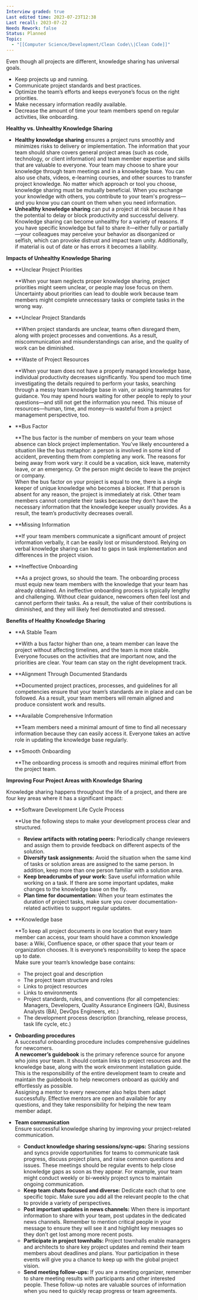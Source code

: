 ```yaml
---
Interview graded: true
Last edited time: 2023-07-23T12:38
Last recall: 2023-07-22
Needs Rework: false
Status: Planned
Topic:
  - "[[Computer Science/Development/Clean Code\\|Clean Code]]"
---
```

Even though all projects are different, knowledge sharing has universal goals.

- Keep projects up and running.
- Communicate project standards and best practices.
- Optimize the team’s efforts and keeps everyone’s focus on the right priorities.
- Make necessary information readily available.
- Decrease the amount of time your team members spend on regular activities, like onboarding.

**Healthy vs. Unhealthy Knowledge Sharing**

- **Healthy knowledge sharing** ensures a project runs smoothly and minimizes risks to delivery or implementation. The information that your team should share covers general project areas (such as code, technology, or client information) and team member expertise and skills that are valuable to everyone. Your team may choose to share your knowledge through team meetings and in a knowledge base. You can also use chats, videos, e-learning courses, and other sources to transfer project knowledge. No matter which approach or tool you choose, knowledge sharing must be mutually beneficial. When you exchange your knowledge with others, you contribute to your team's progress—and you know you can count on them when you need information.
- **Unhealthy knowledge sharing** can put a project at risk because it has the potential to delay or block productivity and successful delivery. Knowledge sharing can become unhealthy for a variety of reasons. If you have specific knowledge but fail to share it—either fully or partially—your colleagues may perceive your behavior as disorganized or selfish, which can provoke distrust and impact team unity. Additionally, if material is out of date or has errors it becomes a liability.

**Impacts of Unhealthy Knowledge Sharing**

- **Unclear Project Priorities  
      
    **When your team neglects proper knowledge sharing, project priorities might seem unclear, or people may lose focus on them. Uncertainty about priorities can lead to double work because team members might complete unnecessary tasks or complete tasks in the wrong way.
- **Unclear Project Standards  
      
    **When project standards are unclear, teams often disregard them, along with project processes and conventions. As a result, miscommunication and misunderstandings can arise, and the quality of work can be diminished.
- **Waste of Project Resources  
      
    **When your team does not have a properly managed knowledge base, individual productivity decreases significantly. You spend too much time investigating the details required to perform your tasks, searching through a messy team knowledge base in vain, or asking teammates for guidance. You may spend hours waiting for other people to reply to your questions—and still not get the information you need. This misuse of resources—human, time, and money—is wasteful from a project management perspective, too.
- **Bus Factor  
      
    **The bus factor is the number of members on your team whose absence can block project implementation. You’ve likely encountered a situation like the bus metaphor: a person is involved in some kind of accident, preventing them from completing any work. The reasons for being away from work vary: it could be a vacation, sick leave, maternity leave, or an emergency. Or the person might decide to leave the project or company.  
    When the bus factor on your project is equal to one, there is a single keeper of unique knowledge who becomes a blocker. If that person is absent for any reason, the project is immediately at risk. Other team members cannot complete their tasks because they don’t have the necessary information that the knowledge keeper usually provides. As a result, the team’s productivity decreases overall.  
    
- **Missing Information  
      
    **If your team members communicate a significant amount of project information verbally, it can be easily lost or misunderstood. Relying on verbal knowledge sharing can lead to gaps in task implementation and differences in the project vision.
- **Ineffective Onboarding  
      
    **As a project grows, so should the team. The onboarding process must equip new team members with the knowledge that your team has already obtained. An ineffective onboarding process is typically lengthy and challenging. Without clear guidance, newcomers often feel lost and cannot perform their tasks. As a result, the value of their contributions is diminished, and they will likely feel demotivated and stressed.

  

**Benefits of Healthy Knowledge Sharing**

- **A Stable Team  
      
    **With a bus factor higher than one, a team member can leave the project without affecting timelines, and the team is more stable. Everyone focuses on the activities that are important now, and the priorities are clear. Your team can stay on the right development track.
- **Alignment Through Documented Standards  
      
    **Documented project practices, processes, and guidelines for all competencies ensure that your team’s standards are in place and can be followed. As a result, your team members will remain aligned and produce consistent work and results.
- **Available Comprehensive Information  
      
    **Team members need a minimal amount of time to find all necessary information because they can easily access it. Everyone takes an active role in updating the knowledge base regularly.
- **Smooth Onboarding  
      
    **The onboarding process is smooth and requires minimal effort from the project team.

**Improving Four Project Areas with Knowledge Sharing**

Knowledge sharing happens throughout the life of a project, and there are four key areas where it has a significant impact:

- **Software Development Life Cycle Process  
      
    **Use the following steps to make your development process clear and structured.
    - **Review artifacts with rotating peers:** Periodically change reviewers and assign them to provide feedback on different aspects of the solution.
    - **Diversify task assignments:** Avoid the situation when the same kind of tasks or solution areas are assigned to the same person. In addition, keep more than one person familiar with a solution area.
    - **Keep breadcrumbs of your work:** Save useful information while working on a task. If there are some important updates, make changes to the knowledge base on the fly.
    - **Plan time for documentation:** When your team estimates the duration of project tasks, make sure you cover documentation-related activities to support regular updates.
- **Knowledge base  
      
    **To keep all project documents in one location that every team member can access, your team should have a common knowledge base: a Wiki, Confluence space, or other space that your team or organization chooses. It is everyone’s responsibility to keep the space up to date.  
    Make sure your team’s knowledge base contains:  
    - The project goal and description
    - The project team structure and roles
    - Links to project resources
    - Links to environments
    - Project standards, rules, and conventions (for all competencies: Managers, Developers, Quality Assurance Engineers (QA), Business Analysts (BA), DevOps Engineers, etc.)
    - The development process description (branching, release process, task life cycle, etc.)
- **Onboarding procedures**  
    A successful onboarding procedure includes comprehensive guidelines for newcomers.   
    **A newcomer’s guidebook** is the primary reference source for anyone who joins your team. It should contain links to project resources and the knowledge base, along with the work environment installation guide.  
    This is the responsibility of the entire development team to create and maintain the guidebook to help newcomers onboard as quickly and effortlessly as possible.  
    Assigning a mentor to every newcomer also helps them adapt successfully. Effective mentors are open and available for any questions, and they take responsibility for helping the new team member adapt.  
    
- **Team communication**  
    Ensure successful knowledge sharing by improving your project-related communication.  
    - **Conduct knowledge sharing sessions/sync-ups:** Sharing sessions and syncs provide opportunities for teams to communicate task progress, discuss project plans, and raise common questions and issues. These meetings should be regular events to help close knowledge gaps as soon as they appear. For example, your team might conduct weekly or bi-weekly project syncs to maintain ongoing communication.
    - **Keep team chats focused and diverse:** Dedicate each chat to one specific topic. Make sure you add all the relevant people to the chat to provide a variety of perspectives.
    - **Post important updates in news channels:** When there is important information to share with your team, post updates in the dedicated news channels. Remember to mention critical people in your message to ensure they will see it and highlight key messages so they don’t get lost among more recent posts.
    - **Participate in project townhalls:** Project townhalls enable managers and architects to share key project updates and remind their team members about deadlines and plans. Your participation in these events will give you a chance to keep up with the global project vision.
    - **Send meeting follow-ups:** If you are a meeting organizer, remember to share meeting results with participants and other interested people. These follow-up notes are valuable sources of information when you need to quickly recap progress or team agreements.